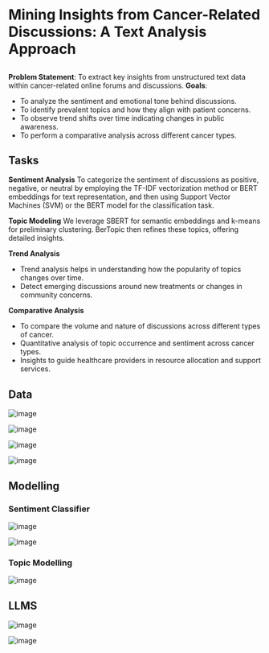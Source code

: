 # Mining Insights from Cancer-Related Discussions: A Text Analysis Approach

##
**Problem Statement**: To extract key insights from unstructured text data within cancer-related online forums and discussions.
**Goals**:
* To analyze the sentiment and emotional tone behind discussions.
* To identify prevalent topics and how they align with patient concerns.
* To observe trend shifts over time indicating changes in public awareness.
* To perform a comparative analysis across different cancer types.

## Tasks
**Sentiment Analysis**
To categorize the sentiment of discussions as positive, negative, or neutral by employing the TF-IDF vectorization method or BERT embeddings for text representation, and then using Support Vector Machines (SVM) or the BERT model for the classification task. 

**Topic Modeling**
We leverage SBERT for semantic embeddings and k-means for preliminary clustering. BerTopic then refines these topics, offering detailed insights.

**Trend Analysis**
* Trend analysis helps in understanding how the popularity of topics changes over time.
* Detect emerging discussions around new treatments or changes in community concerns.

**Comparative Analysis**
* To compare the volume and nature of discussions across different types of cancer.
* Quantitative analysis of topic occurrence and sentiment across cancer types.
* Insights to guide healthcare providers in resource allocation and support services.

## Data
![image](https://github.com/chinmay002/MSADS_Portfolio/assets/60249099/95c30cc7-01c0-4c0a-a7d7-559f4c2bb88e)

![image](https://github.com/chinmay002/MSADS_Portfolio/assets/60249099/c81ddbe1-6969-4c71-95f3-6745ca219f3c)

![image](https://github.com/chinmay002/MSADS_Portfolio/assets/60249099/ee45b395-d369-4a27-947b-3355097b3d7c)

![image](https://github.com/chinmay002/MSADS_Portfolio/assets/60249099/36e2b72e-14cf-4e7a-862c-ebafc951695f)


## Modelling

### Sentiment Classifier
![image](https://github.com/chinmay002/MSADS_Portfolio/assets/60249099/0ddd8d73-033c-4fb4-a465-2fd8973ce39b)

![image](https://github.com/chinmay002/MSADS_Portfolio/assets/60249099/ed40f005-aaa3-45db-af82-3b6cd1507bee)

### Topic Modelling
![image](https://github.com/chinmay002/MSADS_Portfolio/assets/60249099/152da11b-daec-4156-97cd-7cab426673bc)

## LLMS 
![image](https://github.com/chinmay002/MSADS_Portfolio/assets/60249099/2dc351fd-887a-43af-b915-e8f5b518b6f7)

![image](https://github.com/chinmay002/MSADS_Portfolio/assets/60249099/1c3947ad-b178-4a4d-acf4-d8098f11196e)




###

